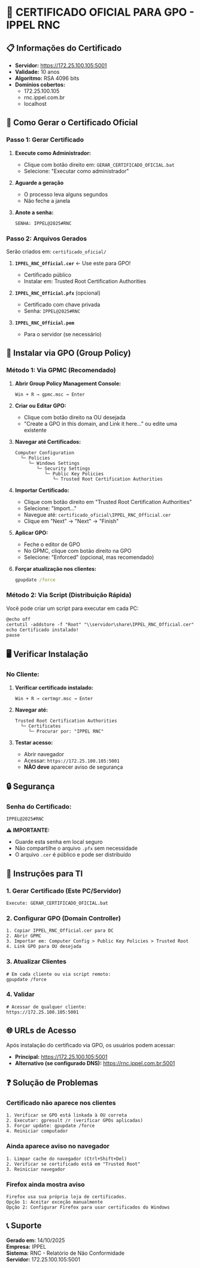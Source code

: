 # 🔐 CERTIFICADO OFICIAL PARA GPO - IPPEL RNC

## 📋 Informações do Certificado

- **Servidor:** https://172.25.100.105:5001
- **Validade:** 10 anos
- **Algoritmo:** RSA 4096 bits
- **Domínios cobertos:** 
  - 172.25.100.105
  - rnc.ippel.com.br
  - localhost

## 🚀 Como Gerar o Certificado Oficial

### Passo 1: Gerar Certificado

1. **Execute como Administrador:**
   - Clique com botão direito em: `GERAR_CERTIFICADO_OFICIAL.bat`
   - Selecione: "Executar como administrador"

2. **Aguarde a geração**
   - O processo leva alguns segundos
   - Não feche a janela

3. **Anote a senha:**
   ```
   SENHA: IPPEL@2025#RNC
   ```

### Passo 2: Arquivos Gerados

Serão criados em: `certificado_oficial/`

1. **`IPPEL_RNC_Official.cer`** ← Use este para GPO!
   - Certificado público
   - Instalar em: Trusted Root Certification Authorities

2. **`IPPEL_RNC_Official.pfx`** (opcional)
   - Certificado com chave privada
   - Senha: `IPPEL@2025#RNC`

3. **`IPPEL_RNC_Official.pem`**
   - Para o servidor (se necessário)

## 🏢 Instalar via GPO (Group Policy)

### Método 1: Via GPMC (Recomendado)

1. **Abrir Group Policy Management Console:**
   ```
   Win + R → gpmc.msc → Enter
   ```

2. **Criar ou Editar GPO:**
   - Clique com botão direito na OU desejada
   - "Create a GPO in this domain, and Link it here..." ou edite uma existente

3. **Navegar até Certificados:**
   ```
   Computer Configuration
     └─ Policies
        └─ Windows Settings
           └─ Security Settings
              └─ Public Key Policies
                 └─ Trusted Root Certification Authorities
   ```

4. **Importar Certificado:**
   - Clique com botão direito em "Trusted Root Certification Authorities"
   - Selecione: "Import..."
   - Navegue até: `certificado_oficial\IPPEL_RNC_Official.cer`
   - Clique em "Next" → "Next" → "Finish"

5. **Aplicar GPO:**
   - Feche o editor de GPO
   - No GPMC, clique com botão direito na GPO
   - Selecione: "Enforced" (opcional, mas recomendado)

6. **Forçar atualização nos clientes:**
   ```cmd
   gpupdate /force
   ```

### Método 2: Via Script (Distribuição Rápida)

Você pode criar um script para executar em cada PC:

```batch
@echo off
certutil -addstore -f "Root" "\\servidor\share\IPPEL_RNC_Official.cer"
echo Certificado instalado!
pause
```

## 🖥️ Verificar Instalação

### No Cliente:

1. **Verificar certificado instalado:**
   ```
   Win + R → certmgr.msc → Enter
   ```

2. **Navegar até:**
   ```
   Trusted Root Certification Authorities
     └─ Certificates
        └─ Procurar por: "IPPEL RNC"
   ```

3. **Testar acesso:**
   - Abrir navegador
   - Acessar: `https://172.25.100.105:5001`
   - **NÃO deve** aparecer aviso de segurança

## 🔒 Segurança

### Senha do Certificado:
```
IPPEL@2025#RNC
```

**⚠️ IMPORTANTE:**
- Guarde esta senha em local seguro
- Não compartilhe o arquivo `.pfx` sem necessidade
- O arquivo `.cer` é público e pode ser distribuído

## 📝 Instruções para TI

### 1. Gerar Certificado (Este PC/Servidor)
```
Execute: GERAR_CERTIFICADO_OFICIAL.bat
```

### 2. Configurar GPO (Domain Controller)
```
1. Copiar IPPEL_RNC_Official.cer para DC
2. Abrir GPMC
3. Importar em: Computer Config > Public Key Policies > Trusted Root
4. Link GPO para OU desejada
```

### 3. Atualizar Clientes
```batch
# Em cada cliente ou via script remoto:
gpupdate /force
```

### 4. Validar
```
# Acessar de qualquer cliente:
https://172.25.100.105:5001
```

## 🌐 URLs de Acesso

Após instalação do certificado via GPO, os usuários podem acessar:

- **Principal:** https://172.25.100.105:5001
- **Alternativo (se configurado DNS):** https://rnc.ippel.com.br:5001

## ❓ Solução de Problemas

### Certificado não aparece nos clientes
```
1. Verificar se GPO está linkada à OU correta
2. Executar: gpresult /r (verificar GPOs aplicadas)
3. Forçar update: gpupdate /force
4. Reiniciar computador
```

### Ainda aparece aviso no navegador
```
1. Limpar cache do navegador (Ctrl+Shift+Del)
2. Verificar se certificado está em "Trusted Root"
3. Reiniciar navegador
```

### Firefox ainda mostra aviso
```
Firefox usa sua própria loja de certificados.
Opção 1: Aceitar exceção manualmente
Opção 2: Configurar Firefox para usar certificados do Windows
```

## 📞 Suporte

**Gerado em:** 14/10/2025  
**Empresa:** IPPEL  
**Sistema:** RNC - Relatório de Não Conformidade  
**Servidor:** 172.25.100.105:5001

